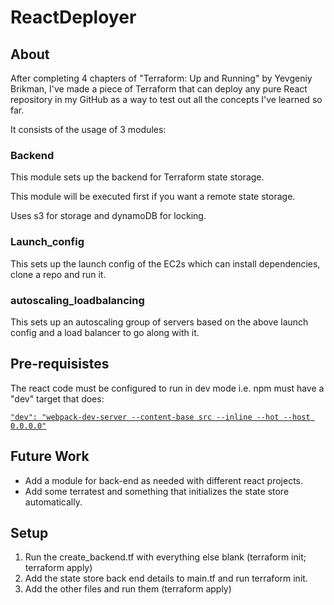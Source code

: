 # ReactDeployer

## About

After completing 4 chapters of "Terraform: Up and Running" by Yevgeniy Brikman, I've made a piece of Terraform that can deploy any pure React repository in my GitHub as a way to test out all the concepts I've learned so far.

It consists of the usage of 3 modules:

### Backend

This module sets up the backend for Terraform state storage.

This module will be executed first if you want a remote state storage.

Uses s3 for storage and dynamoDB for locking.

### Launch_config

This sets up the launch config of the EC2s which can install dependencies, clone a repo and run it.

### autoscaling_loadbalancing

This sets up an autoscaling group of servers based on the above launch config and a load balancer to go along with it.

## Pre-requisistes

The react code must be configured to run in dev mode i.e. npm must have a "dev" target that does:

[`"dev": "webpack-dev-server --content-base src --inline --hot --host 0.0.0.0"`](https://github.com/pranavprem/ReactCalculator/blob/1230daac9d421d481743526c98c2b18f8497e591/package.json#L23)

## Future Work

- Add a module for back-end as needed with different react projects.
- Add some terratest and something that initializes the state store automatically.

## Setup

1. Run the create_backend.tf with everything else blank (terraform init; terraform apply)
2. Add the state store back end details to main.tf and run terraform init.
3. Add the other files and run them (terraform apply)
